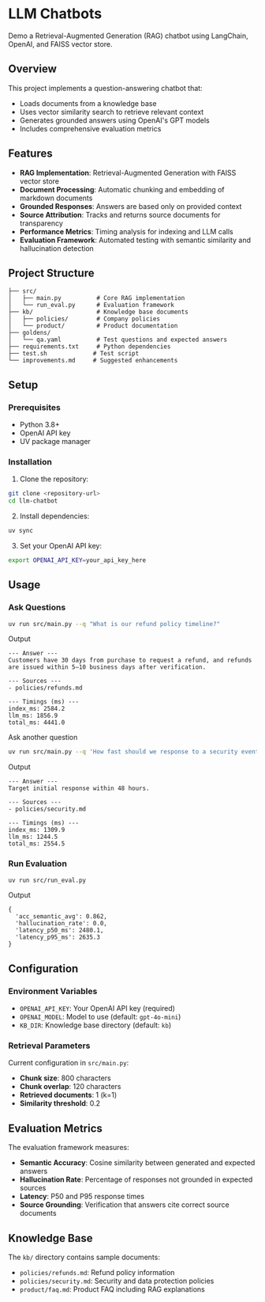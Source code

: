 # LLM Chatbots

Demo a Retrieval-Augmented Generation (RAG) chatbot using LangChain, OpenAI, and FAISS vector store.

## Overview

This project implements a question-answering chatbot that:

- Loads documents from a knowledge base
- Uses vector similarity search to retrieve relevant context
- Generates grounded answers using OpenAI's GPT models
- Includes comprehensive evaluation metrics

## Features

- **RAG Implementation**: Retrieval-Augmented Generation with FAISS vector store
- **Document Processing**: Automatic chunking and embedding of markdown documents
- **Grounded Responses**: Answers are based only on provided context
- **Source Attribution**: Tracks and returns source documents for transparency
- **Performance Metrics**: Timing analysis for indexing and LLM calls
- **Evaluation Framework**: Automated testing with semantic similarity and hallucination detection

## Project Structure

```
├── src/
│   ├── main.py          # Core RAG implementation
│   └── run_eval.py      # Evaluation framework
├── kb/                  # Knowledge base documents
│   ├── policies/        # Company policies
│   └── product/         # Product documentation
├── goldens/
│   └── qa.yaml          # Test questions and expected answers
├── requirements.txt     # Python dependencies
├── test.sh             # Test script
└── improvements.md     # Suggested enhancements
```

## Setup

### Prerequisites

- Python 3.8+
- OpenAI API key
- UV package manager

### Installation

1. Clone the repository:

```bash
git clone <repository-url>
cd llm-chatbot
```

2. Install dependencies:

```bash
uv sync
```

3. Set your OpenAI API key:

```bash
export OPENAI_API_KEY=your_api_key_here
```

## Usage

### Ask Questions

```bash
uv run src/main.py --q "What is our refund policy timeline?"
```

Output

```
--- Answer ---
Customers have 30 days from purchase to request a refund, and refunds are issued within 5–10 business days after verification.

--- Sources ---
- policies/refunds.md

--- Timings (ms) ---
index_ms: 2584.2
llm_ms: 1856.9
total_ms: 4441.0
```

Ask another question

```bash
uv run src/main.py --q 'How fast should we response to a security event?'
```

Output

```
--- Answer ---
Target initial response within 48 hours.

--- Sources ---
- policies/security.md

--- Timings (ms) ---
index_ms: 1309.9
llm_ms: 1244.5
total_ms: 2554.5
```

### Run Evaluation

```bash
uv run src/run_eval.py
```

Output

```
{
  'acc_semantic_avg': 0.862,
  'hallucination_rate': 0.0,
  'latency_p50_ms': 2480.1,
  'latency_p95_ms': 2635.3
}
```

## Configuration

### Environment Variables

- `OPENAI_API_KEY`: Your OpenAI API key (required)
- `OPENAI_MODEL`: Model to use (default: `gpt-4o-mini`)
- `KB_DIR`: Knowledge base directory (default: `kb`)

### Retrieval Parameters

Current configuration in `src/main.py`:

- **Chunk size**: 800 characters
- **Chunk overlap**: 120 characters
- **Retrieved documents**: 1 (k=1)
- **Similarity threshold**: 0.2

## Evaluation Metrics

The evaluation framework measures:

- **Semantic Accuracy**: Cosine similarity between generated and expected answers
- **Hallucination Rate**: Percentage of responses not grounded in expected sources
- **Latency**: P50 and P95 response times
- **Source Grounding**: Verification that answers cite correct source documents

## Knowledge Base

The `kb/` directory contains sample documents:

- `policies/refunds.md`: Refund policy information
- `policies/security.md`: Security and data protection policies
- `product/faq.md`: Product FAQ including RAG explanations
